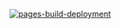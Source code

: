 [![pages-build-deployment](https://github.com/serptravel/serptravel.github.io/actions/workflows/pages/pages-build-deployment/badge.svg?branch=main)](https://github.com/serptravel/serptravel.github.io/actions/workflows/pages/pages-build-deployment)
